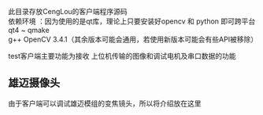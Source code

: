 此目录存放CengLou的客户端程序源码  
依赖环境 ：因为使用的是qt库，理论上只要安装好opencv 和 python 即可跨平台  
          qt4 ~ qmake  
          g++
          OpenCV 3.4.1（其余版本可能会通用，若使用新版本可能会有些API被移除）  
          
test客户端主要功能为接收 上位机传输的图像和调试电机及串口数据的功能

## 雄迈摄像头 
由于客户端可以调试雄迈模组的变焦镜头，所以将介绍放在这里
<p><img src=""/></p>
